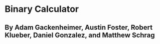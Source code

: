 # Binary Calculator
## By Adam Gackenheimer, Austin Foster, Robert Klueber, Daniel Gonzalez, and Matthew Schrag
